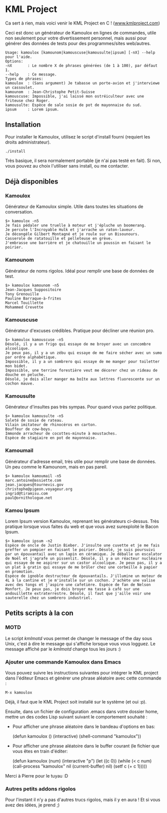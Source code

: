 KML Project
===========
Ca sert à rien, mais voici venir le KML Project en C ! (www.kmlproject.com)

Ceci est donc un générateur de Kamoulox en lignes de commandes, utile non
seulement pour votre divertissement personnel, mais aussi pour générer des
données de tests pour des programmes/sites web/autres.

    Usage: kamoulox [kamounom|kamouscuse|kamousulte|ipsum] [-nX] --help pour l'aide.
    Options:
    -nX       : Le nombre X de phrases générées (de 1 à 100), par défaut 1.
    --help    : Ce message.
    Types de phrases:
    kamoulox  : (Sans argument) Je tabasse un porte-avion et j'interviewe un cassoulet.
    kamounom  : Jean-Christophe Petit-Suisse
    kamouscuse: Impossible, j'ai laissé mon ostréiculteur avec une friteuse chez Roger.
    kamousulte: Espèce de sale sosie de pot de mayonnaise du sud.
    ipsum     : Lorem ipsum.

Installation
------------
Pour installer le Kamoulox, utilisez le script d'install fourni (requiert les
droits administrateur).

    ./install

Très basique, il sera normalement portable (je n'ai pas testé en fait). Si non,
vous pouvez au choix l'utiliser sans install, ou me contacter.

Déjà disponibles
----------------
### Kamoulox
Générateur de Kamoulox simple. Utile dans toutes les situations de conversation.

    $> kamoulox -n5
    Je fais pédaler une truelle à moteur et j'épluche un boomerang.
    Je percute l'Incroyable Hulk et j'arrache un raton-laveur.
    Je décongèle Gilbert Montagné et je roule sur un Bisounours.
    Casserole de ratatouille et pelleteuse en grève.
    J'embrasse une barrière et je chatouille un poussin en faisant le poirier.

### Kamounom
Générateur de noms rigolos. Idéal pour remplir une base de données de test.

    $> kamoulox kamounom -n5
    Jean-Jacques Suppositoire
    Tony Grenouille
    Pauline Barraque-à-frites
    Marcel Touillette
    Mohammed Crevette

### Kamouscuse
Générateur d'excuses crédibles. Pratique pour décliner une réunion pro.

    $> kamoulox kamouscuse -n5
    Désolé, il y a un frigo qui essaye de me broyer avec un concombre alcoolique.
    Je peux pas, il y a un zébu qui essaye de me faire sécher avec un sumo par ordre alphabétique.
    Impossible, il y a un sombrero qui essaye de me manger pour toiletter mon bidet.
    Impossible, une terrine forestière veut me décorer chez un rideau de douche en peluche.
    Désolé, je dois aller manger ma boîte aux lettres fluorescente sur un cochon mauve.

### Kamousulte
Générateur d'insultes pas très sympas. Pour quand vous parlez politique.

    $> kamoulox kamousulte -n5
    Saleté de sosie de rateau.
    Vilain imitateur de rhinocéros en carton.
    Bouffeur de cow-boys.
    Immonde arracheur de cocottes-minute à moustaches.
    Espèce de stagiaire en pot de mayonnaise.

### Kamoumail
Générateur d'adresse email, très utile pour remplir une base de données. Un
peu comme le Kamounom, mais en pas pareil.

    $> kamoulox kamoumail -n5
    marc.antoine@assiette.com
    jean.jacques@tournevis.gov
    christophe@pigeon.voyageur.org
    ingrid@tiramisu.com
    paul@ornithologue.net

### Kamou Ipsum
Lorem Ipsum version Kamoulox, reprenant les générateurs ci-dessus. Très pratique 
lorsque vous faites du web et que vous avez surexploité le Bacon Ipsum.

    $> kamoulox ipsum -n2
    Espèce de oncle de Justin Bieber. J'insulte une cuvette et je me fais
    greffer un pompier en faisant le poirier. Désolé, je suis poursuivi 
    par un épouvantail avec un lapin en céramique. Je déballe un escalator
    de Noël et j'agrafe un pissenlit. Désolé, il y a un réacteur nucléaire
    qui essaye de me aspirer sur un castor alcoolique. Je peux pas, il y a
    un plat à gratin qui essaye de me brûler chez une corbeille à papier 
    en promotion.
    Espèce de ignoble destructeur de épouvantails. J'illumine un moteur de
    4L à la cantine et je m'installe sur un cochon. J'achète une valise 
    avec des tongs et j'aspire une cafetière. Espèce de fan de Nelson 
    Monfort. Je peux pas, je dois broyer ma tasse à café sur une 
    andouillette extraterrestre. Désolé, il faut que j'aille voir une 
    sauterelle chez un sombrero industriel.

Petits scripts à la con
-------
### MOTD
Le script *kmlmotd* vous permet de changer le message of the day sous Unix,
c'est à dire le message qui s'affiche lorsque vous vous logguez. Le message
affiché par le *kmlmotd* change tous les jours :)

### Ajouter une commande Kamoulox dans Emacs

Vous pouvez suivre les instructions suivantes pour intégrer le KML project
dans l'éditeur Emacs et générer une phrase aléatoire avec cette commande :

    M-x kamoulox

Déjà, il faut que le KML Project soit installé sur le système (et oui :p).

Ensuite, dans un fichier de configuration .emacs dans votre dossier home, 
mettre un des codes Lisp suivant suivant le comportement souhaité :

* Pour afficher une phrase aléatoire dans le bandeau d'options en bas:

    (defun kamoulox ()
        (interactive)
        (shell-command "kamoulox"))

* Pour afficher une phrase aléatoire dans le buffer courant (le fichier
que vous êtes en train d'éditer:

    (defun kamoulox (num)
        (interactive "p")
        (let ((c 0))
            (while (< c num)
                (call-process "kamoulox" nil (current-buffer) nil)
                (setf c (+ c 1)))))

Merci à Pierre pour le tuyau :D

### Autres petits addons rigolos

Pour l'instant il n'y a pas d'autres trucs rigolos, mais il y en aura ! Et
si vous avez des idées, je prend ;)
